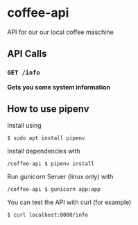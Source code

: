 # coffee-api
API for our our local coffee maschine

## API Calls

### `GET /info`
**Gets you some system information**


## How to use pipenv

Install using 
```
$ sudo apt install pipenv
```

Install dependencies with 
```
/coffee-api $ pipenv install 
```

Run gunicorn Server (linux only) with
```
/coffee-api $ gunicorn app:app
```

You can test the API with curl (for example)
```
$ curl localhost:8000/info
```